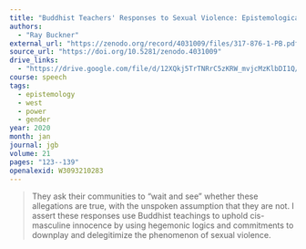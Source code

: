 ```yaml
---
title: "Buddhist Teachers' Responses to Sexual Violence: Epistemological Violence in American Buddhism"
authors:
  - "Ray Buckner"
external_url: "https://zenodo.org/record/4031009/files/317-876-1-PB.pdf"
source_url: "https://doi.org/10.5281/zenodo.4031009"
drive_links:
  - "https://drive.google.com/file/d/12XQkj5TrTNRrC5zKRW_mvjcMzKlbDI1Q/view?usp=drivesdk"
course: speech
tags:
  - epistemology
  - west
  - power
  - gender
year: 2020
month: jan
journal: jgb
volume: 21
pages: "123--139"
openalexid: W3093210283
---
```


> They ask their communities to “wait and see” whether these allegations are true, with the unspoken assumption that they are not.
> I assert these responses use Buddhist teachings to uphold cis-masculine innocence by using hegemonic logics and commitments to downplay and delegitimize the phenomenon of sexual violence.
